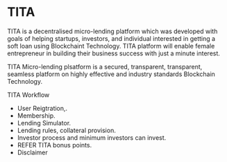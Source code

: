 # TITA 

TITA is a decentralised micro-lending platform which was developed with goals of helping startups, investors, and individual interested in getting a soft loan using Blockchaint Technology. TITA platform will enable female entrepreneur in building their business success with just a minute interest.

TITA Micro-lending plsatform is a secured, transparent, transparent, seamless platform on highly effective and industry standards Blockchain Technology.





TITA Workflow
- User Reigtration,.
- Membership.
- Lending Simulator.
- Lending rules, collateral provision.
- Investor process and minimum investors can invest.
- REFER TITA bonus points.
- Disclaimer

